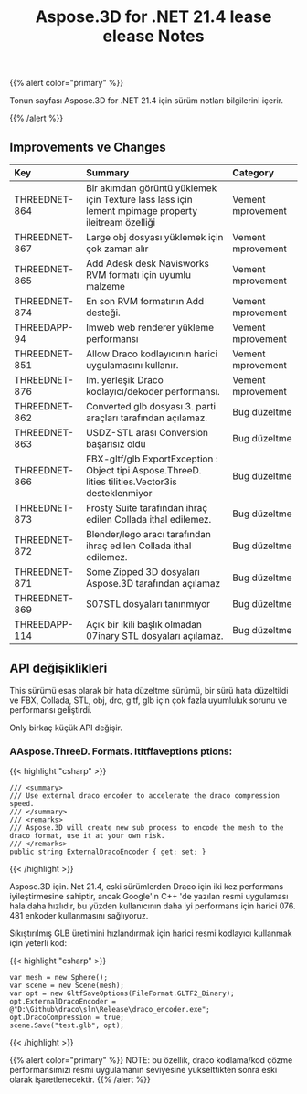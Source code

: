﻿---
title: Aspose.3D for .NET 21.4 lease elease Notes
type: docs
weight: 9
url: /tr/net/aspose-3d-for-net-21-4-release-notes/
---
{{% alert color="primary" %}}

Tonun sayfası Aspose.3D for .NET 21.4 için sürüm notları bilgilerini içerir.

{{% /alert %}}
## **Improvements ve Changes**

|**Key**|**Summary**|**Category**|
|:- |:- |:- |
|THREEDNET-864 |Bir akımdan görüntü yüklemek için Texture lass lass için lement mpimage property ileitream özelliği|Vement mprovement|
|THREEDNET-867 |Large obj dosyası yüklemek için çok zaman alır|Vement mprovement|
|THREEDNET-865 |Add Adesk desk Navisworks RVM formatı için uyumlu malzeme|Vement mprovement|
|THREEDNET-874 |En son RVM formatının Add desteği.|Vement mprovement|
|THREEDAPP-94 |Imweb web renderer yükleme performansı|Vement mprovement|
|THREEDNET-851 |Allow Draco kodlayıcının harici uygulamasını kullanır.|Vement mprovement|
|THREEDNET-876 |Im. yerleşik Draco kodlayıcı/dekoder performansı.|Vement mprovement|
|THREEDNET-862 |Converted glb dosyası 3. parti araçları tarafından açılamaz.|Bug düzeltme|
|THREEDNET-863 |USDZ-STL arası Conversion başarısız oldu|Bug düzeltme|
|THREEDNET-866 |FBX-gltf/glb ExportException : Object tipi Aspose.ThreeD. lities tilities.Vector3is desteklenmiyor|Bug düzeltme|
|THREEDNET-873 |Frosty Suite tarafından ihraç edilen Collada ithal edilemez.|Bug düzeltme|
|THREEDNET-872 |Blender/lego aracı tarafından ihraç edilen Collada ithal edilemez.|Bug düzeltme|
|THREEDNET-871 |Some Zipped 3D dosyaları Aspose.3D tarafından açılamaz|Bug düzeltme|
|THREEDNET-869 |S07STL dosyaları tanınmıyor|Bug düzeltme|
|THREEDAPP-114 |Açık bir ikili başlık olmadan 07inary STL dosyaları açılamaz.|Bug düzeltme|


## API değişiklikleri ##


This sürümü esas olarak bir hata düzeltme sürümü, bir sürü hata düzeltildi ve FBX, Collada, STL, obj, drc, gltf, glb için çok fazla uyumluluk sorunu ve performansı geliştirdi.



Only birkaç küçük API değişir.

### AAspose.ThreeD. Formats. ltltffaveptions ptions:

{{< highlight "csharp" >}}

    /// <summary>
    /// Use external draco encoder to accelerate the draco compression speed.
    /// </summary>
    /// <remarks>
    /// Aspose.3D will create new sub process to encode the mesh to the draco format, use it at your own risk. 
    /// </remarks>
    public string ExternalDracoEncoder { get; set; }

{{< /highlight >}}


Aspose.3D için. Net 21.4, eski sürümlerden Draco için iki kez performans iyileştirmesine sahiptir, ancak Google'in C++ 'de yazılan resmi uygulaması hala daha hızlıdır, bu yüzden kullanıcının daha iyi performans için harici 076. 481 enkoder kullanmasını sağlıyoruz.

Sıkıştırılmış GLB üretimini hızlandırmak için harici resmi kodlayıcı kullanmak için yeterli kod:

{{< highlight "csharp" >}}

    var mesh = new Sphere();
    var scene = new Scene(mesh);
    var opt = new GltfSaveOptions(FileFormat.GLTF2_Binary);
    opt.ExternalDracoEncoder = @"D:\Github\draco\sln\Release\draco_encoder.exe";
    opt.DracoCompression = true;
    scene.Save("test.glb", opt);

{{< /highlight >}}

{{% alert color="primary" %}} 
NOTE: bu özellik, draco kodlama/kod çözme performansımızı resmi uygulamanın seviyesine yükselttikten sonra eski olarak işaretlenecektir.
{{% /alert %}}